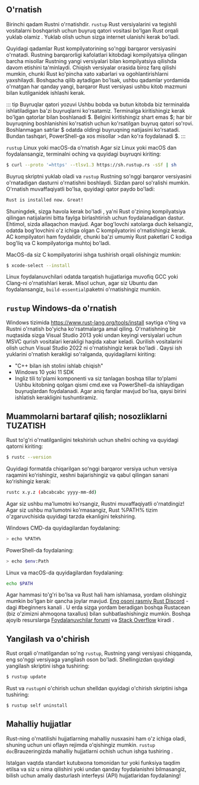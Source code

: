 ## O'rnatish

Birinchi qadam Rustni o'rnatishdir. `rustup` Rust versiyalarini va tegishli
vositalarni boshqarish uchun buyruq qatori vositasi bo'lgan Rust orqali yuklab
olamiz . Yuklab olish uchun sizga internet ulanishi kerak bo'ladi.

Quyidagi qadamlar Rust kompilyatorining so'nggi barqaror versiyasini o'rnatadi.
Rustning barqarorligi kafolatlari kitobdagi kompilyatsiya qilingan barcha
misollar Rustning yangi versiyalari bilan kompilyatsiya qilishda davom etishini
ta'minlaydi. Chiqish versiyalar orasida biroz farq qilishi mumkin, chunki Rust
ko'pincha xato xabarlari va ogohlantirishlarni yaxshilaydi. Boshqacha qilib
aytadigan bo'lsak, ushbu qadamlar yordamida o'rnatgan har qanday yangi, barqaror
Rust versiyasi ushbu kitob mazmuni bilan kutilganidek ishlashi kerak.

::: tip Buyruqlar qatori yozuvi Ushbu bobda va butun kitobda biz terminalda
ishlatiladigan ba'zi buyruqlarni ko'rsatamiz. Terminalga kiritishingiz kerak
bo'lgan qatorlar bilan boshlanadi $. Belgini kiritishingiz shart emas $; har bir
buyruqning boshlanishini ko'rsatish uchun ko'rsatilgan buyruq qatori so'rovi.
Boshlanmagan satrlar $ odatda oldingi buyruqning natijasini ko'rsatadi. Bundan
tashqari, PowerShell-ga xos misollar >dan ko'ra foydalanadi $. :::

`rustup` Linux yoki macOS-da o'rnatish Agar siz Linux yoki macOS dan
foydalansangiz, terminalni oching va quyidagi buyruqni kiriting:

```bash
$ curl --proto '=https' --tlsv1.3 https://sh.rustup.rs -sSf | sh
```

Buyruq skriptni yuklab oladi va `rustup` Rustning so'nggi barqaror versiyasini
o'rnatadigan dasturni o'rnatishni boshlaydi. Sizdan parol so'ralishi mumkin.
O'rnatish muvaffaqiyatli bo'lsa, quyidagi qator paydo bo'ladi:

```bash
Rust is installed now. Great!
```

Shuningdek, sizga havola kerak bo'ladi , ya'ni Rust o'zining kompilyatsiya
qilingan natijalarini bitta faylga birlashtirish uchun foydalanadigan dastur.
Ehtimol, sizda allaqachon mavjud. Agar bog'lovchi xatolarga duch kelsangiz,
odatda bog'lovchini o'z ichiga olgan C kompilyatorini o'rnatishingiz kerak. AC
kompilyatori ham foydalidir, chunki ba'zi umumiy Rust paketlari C kodiga bog'liq
va C kompilyatoriga muhtoj bo'ladi.

MacOS-da siz C kompilyatorini ishga tushirish orqali olishingiz mumkin:

```bash
$ xcode-select --install
```

Linux foydalanuvchilari odatda tarqatish hujjatlariga muvofiq GCC yoki Clang-ni
o'rnatishlari kerak. Misol uchun, agar siz Ubuntu dan foydalansangiz,
`build-essential`paketni o'rnatishingiz mumkin.

## `rustup` Windows-da o'rnatish

Windows tizimida https://www.rust-lang.org/tools/install saytiga o'ting va
Rustni o'rnatish bo'yicha ko'rsatmalarga amal qiling. O'rnatishning bir
nuqtasida sizga Visual Studio 2013 yoki undan keyingi versiyalari uchun MSVC
qurish vositalari kerakligi haqida xabar keladi. Qurilish vositalarini olish
uchun Visual Studio 2022 ni o'rnatishingiz kerak bo'ladi . Qaysi ish yuklarini
o'rnatish kerakligi so'ralganda, quyidagilarni kiriting:

- "C++ bilan ish stolini ishlab chiqish"
- Windows 10 yoki 11 SDK
- Ingliz tili to'plami komponenti va siz tanlagan boshqa tillar to'plami Ushbu
  kitobning qolgan qismi cmd.exe va PowerShell-da ishlaydigan buyruqlardan
  foydalanadi. Agar aniq farqlar mavjud bo'lsa, qaysi birini ishlatish
  kerakligini tushuntiramiz.

## Muammolarni bartaraf qilish; nosozliklarni TUZATISH

Rust to'g'ri o'rnatilganligini tekshirish uchun shellni oching va quyidagi
qatorni kiriting:

```bash
$ rustc --version
```

Quyidagi formatda chiqarilgan soʻnggi barqaror versiya uchun versiya raqamini
koʻrishingiz, xeshni bajarishingiz va qabul qilingan sanani koʻrishingiz kerak:

```bash
rustc x.y.z (abcabcabc yyyy-mm-dd)
```

Agar siz ushbu ma'lumotni ko'rsangiz, Rustni muvaffaqiyatli o'rnatdingiz! Agar
siz ushbu ma'lumotni ko'rmasangiz, Rust %PATH% tizim o'zgaruvchisida quyidagi
tarzda ekanligini tekshiring.

Windows CMD-da quyidagilardan foydalaning:

```bash
> echo %PATH%
```

PowerShell-da foydalaning:

```bash
> echo $env:Path
```

Linux va macOS-da quyidagilardan foydalaning:

```bash
echo $PATH
```

Agar hammasi to'g'ri bo'lsa va Rust hali ham ishlamasa, yordam olishingiz mumkin
bo'lgan bir qancha joylar mavjud.
[Eng osoni rasmiy Rust Discord](https://discord.com/invite/rust-lang) -dagi
#beginners kanali . U erda sizga yordam beradigan boshqa Rustacean (biz
o'zimizni ahmoqona taxallus) bilan suhbatlashishingiz mumkin. Boshqa ajoyib
resurslarga [Foydalanuvchilar forumi](https://users.rust-lang.org/) va
[Stack Overflow](https://stackoverflow.com/questions/tagged/rust) kiradi .

## Yangilash va o'chirish

Rust orqali o'rnatilgandan so'ng `rustup`, Rustning yangi versiyasi chiqqanda,
eng so'nggi versiyaga yangilash oson bo'ladi. Shellingizdan quyidagi yangilash
skriptini ishga tushiring:

```bash
$ rustup update
```

Rust va `rustup`ni o'chirish uchun shelldan quyidagi o'chirish skriptini ishga
tushiring:

```bash
$ rustup self uninstall
```

## Mahalliy hujjatlar

Rust-ning o'rnatilishi hujjatlarning mahalliy nusxasini ham o'z ichiga oladi,
shuning uchun uni oflayn rejimda o'qishingiz mumkin. `rustup doc`Brauzeringizda
mahalliy hujjatlarni ochish uchun ishga tushiring .

Istalgan vaqtda standart kutubxona tomonidan tur yoki funksiya taqdim etilsa va
siz u nima qilishini yoki undan qanday foydalanishni bilmasangiz, bilish uchun
amaliy dasturlash interfeysi (API) hujjatlaridan foydalaning!
